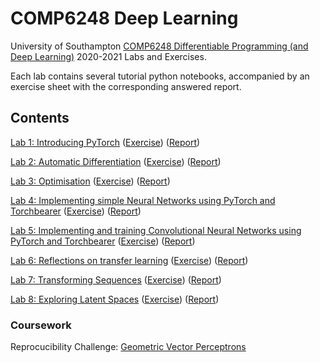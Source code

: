 # COMP6248 Deep Learning

University of Southampton [COMP6248 Differentiable Programming (and Deep Learning)](http://comp6248.ecs.soton.ac.uk/) 2020-2021 Labs and Exercises.

Each lab contains several tutorial python notebooks, accompanied by an exercise sheet with the corresponding answered report.

## Contents

[Lab 1: Introducing PyTorch](lab_1) ([Exercise](lab_1/exercise/lab1ex.pdf)) ([Report](lab_1/exercise/report/lab_1.pdf))

[Lab 2: Automatic Differentiation](lab_2) ([Exercise](lab_2/exercise/lab2ex.pdf)) ([Report](lab_2/exercise/report/lab_2.pdf))

[Lab 3: Optimisation](lab_3) ([Exercise](lab_3/exercise/lab3ex.pdf)) ([Report](lab_3/exercise/report/lab_3.pdf))

[Lab 4: Implementing simple Neural Networks using PyTorch and Torchbearer](lab_4) ([Exercise](lab_4/exercise/lab4ex.pdf)) ([Report](lab_4/exercise/report/lab_4.pdf))

[Lab 5: Implementing and training Convolutional Neural Networks using PyTorch and Torchbearer](lab_5) ([Exercise](lab_5/exercise/lab5ex.pdf)) ([Report](lab_5/exercise/report/lab_5.pdf))

[Lab 6: Reflections on transfer learning](lab_6) ([Exercise](lab_6/exercise/lab6ex.pdf)) ([Report](lab_6/exercise/report/lab_6.pdf))

[Lab 7: Transforming Sequences](lab_7) ([Exercise](lab_7/exercise/lab7ex.pdf)) ([Report](lab_7/exercise/report/lab_7.pdf))

[Lab 8: Exploring Latent Spaces](lab_8) ([Exercise](lab_8/exercise/lab8ex.pdf)) ([Report](lab_8/exercise/report/lab_8.pdf))

### Coursework

Reprocucibility Challenge: [Geometric Vector Perceptrons](https://github.com/COMP6248-Reproducability-Challenge/Geometric-Vector-Perceptron)
